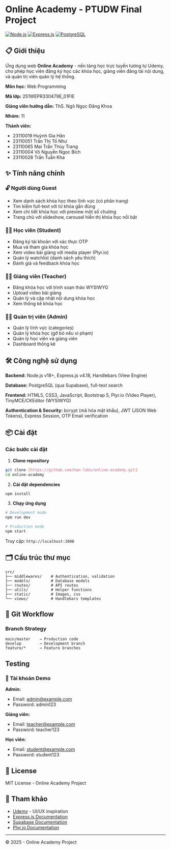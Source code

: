 # Online Academy - PTUDW Final Project

[![Node.js](https://img.shields.io/badge/Node.js-v18+-green.svg)](https://nodejs.org/)
[![Express.js](https://img.shields.io/badge/Express.js-v4.18-blue.svg)](https://expressjs.com/)
[![PostgreSQL](https://img.shields.io/badge/PostgreSQL-Supabase-blue.svg)](https://supabase.com/)

## 📋 Giới thiệu

Ứng dụng web **Online Academy** - nền tảng học trực tuyến tương tự Udemy, cho phép học viên đăng ký học các khóa học, giảng viên đăng tải nội dung, và quản trị viên quản lý hệ thống.

**Môn học:** Web Programming

**Mã lớp:** 251WEPR330479E_01FIE 

**Giảng viên hướng dẫn:** ThS. Ngô Ngọc Đăng Khoa

**Nhóm:** 11  

**Thành viên:**
- 23110019	Huỳnh Gia Hân
- 23110051	Trần Thị Tố Như
- 23110065	Mai Trần Thùy Trang
- 23110004	Võ Nguyễn Ngọc Bích
- 23110028	Trần Tuấn Kha

## ✨ Tính năng chính

### 🔓 Người dùng Guest
- Xem danh sách khóa học theo lĩnh vực (có phân trang)
- Tìm kiếm full-text với từ khóa gần đúng
- Xem chi tiết khóa học với preview một số chương
- Trang chủ với slideshow, carousel hiển thị khóa học nổi bật

### 👨‍🎓 Học viên (Student)
- Đăng ký tài khoản với xác thực OTP
- Mua và tham gia khóa học
- Xem video bài giảng với media player (Plyr.io)
- Quản lý watchlist (danh sách yêu thích)
- Đánh giá và feedback khóa học

### 👨‍🏫 Giảng viên (Teacher)
- Đăng khóa học với trình soạn thảo WYSIWYG
- Upload video bài giảng
- Quản lý và cập nhật nội dung khóa học
- Xem thống kê khóa học

### 👨‍💼 Quản trị viên (Admin)
- Quản lý lĩnh vực (categories)
- Quản lý khóa học (gỡ bỏ nếu vi phạm)
- Quản lý học viên và giảng viên
- Dashboard thống kê

## 🛠️ Công nghệ sử dụng

**Backend:** Node.js v18+, Express.js v4.18, Handlebars (View Engine)

**Database:** PostgreSQL (qua Supabase), full-text search

**Frontend:** HTML5, CSS3, JavaScript, Bootstrap 5, Plyr.io (Video Player), TinyMCE/CKEditor (WYSIWYG)

**Authentication & Security:** bcrypt (mã hóa mật khẩu), JWT (JSON Web Tokens), Express Session, OTP Email verification

## 📦 Cài đặt

### Các bước cài đặt

1. **Clone repository**
```bash
git clone [https://github.com/han-labs/online-academy.git]
cd online-academy
```

2. **Cài đặt dependencies**
```bash
npm install
```

3. **Chạy ứng dụng**
```bash
# Development mode
npm run dev

# Production mode
npm start
```

Truy cập: `http://localhost:3000`

## 🗂️ Cấu trúc thư mục

```
src/
├── middlewares/    # Authentication, validation
├── models/         # Database models
├── routes/         # API routes
├── utils/          # Helper functions
├── static/         # Images, css
└── views/          # Handlebars templates
```

## 🌿 Git Workflow

### Branch Strategy
```
main/master    → Production code
develop        → Development branch
feature/*      → Feature branches
```

## Testing

### 📝 Tài khoản Demo

**Admin:**
- Email: admin@example.com
- Password: admin123

**Giảng viên:**
- Email: teacher@example.com
- Password: teacher123

**Học viên:**
- Email: student@example.com
- Password: student123


## 📄 License

MIT License - Online Academy Project

## 🙏 Tham khảo
- [Udemy](https://www.udemy.com) - UI/UX inspiration
- [Express.js Documentation](https://expressjs.com/)
- [Supabase Documentation](https://supabase.com/docs)
- [Plyr.io Documentation](https://plyr.io/)

---
© 2025 - Online Academy Project
